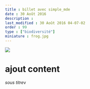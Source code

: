 ```yaml
---
title : billet avec simple_mde
date : 30 Août 2016
description : 
last_modified : 30 Août 2016 04-07-02
order : 99
type : ["biodiversité"]
miniature : frog.jpg
---
```


![](https://drive.google.com/uc?export=view&id=0B5tGhUwjqeaCTnRJNkF2NTl5cGs)
# ajout content

*sous titre*v